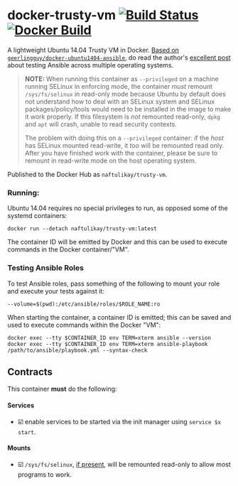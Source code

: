 # docker-trusty-vm [![Build Status][svg-travis]][travis] [![Docker Build][svg-docker]][docker]

A lightweight Ubuntu 14.04 Trusty VM in Docker. [Based on `geerlingguy/docker-ubuntu1404-ansible`][upstream], do read
the author's [excellent post][post] about testing Ansible across multiple operating systems.

> **NOTE:** When running this container as `--privileged` on a machine running SELinux in enforcing mode, the container
> _must_ remount `/sys/fs/selinux` in read-only mode because Ubuntu by default does not understand how to deal with an
> SELinux system and SELinux packages/policy/tools would need to be installed in the image to make it work properly.
> If this filesystem is _not_ remounted read-only, `dpkg` and `apt` will crash, unable to read security contexts.
>
> The problem with doing this on a `--privileged` container: if the _host_ has SELinux mounted read-write, it _too_ will
> be remounted read only. After you have finished work with the container, please be sure to remount in read-write mode
> on the host operating system.

Published to the Docker Hub as `naftulikay/trusty-vm`.

### Running:

Ubuntu 14.04 requires no special privileges to run, as opposed some of the systemd containers:

```
docker run --detach naftulikay/trusty-vm:latest
```

The container ID will be emitted by Docker and this can be used to execute commands in the Docker container/"VM".

### Testing Ansible Roles

To test Ansible roles, pass something of the following to mount your role and execute your tests against it:

```
--volume=$(pwd):/etc/ansible/roles/$ROLE_NAME:ro
```

When starting the container, a container ID is emitted; this can be saved and used to execute commands within the Docker
"VM":

```
docker exec --tty $CONTAINER_ID env TERM=xterm ansible --version
docker exec --tty $CONTAINER_ID env TERM=xterm ansible-playbook /path/to/ansible/playbook.yml --syntax-check
```

## Contracts

This container **must** do the following:

#### Services

 - :ballot_box_with_check: enable services to be started via the init manager using `service $x start`.

#### Mounts

 - :ballot_box_with_check: `/sys/fs/selinux`, [if present][docker-privileged-selinux], will be remounted read-only to
    allow most programs to work.

 [docker]: https://hub.docker.com/r/naftulikay/trusty-vm/
 [svg-docker]: https://img.shields.io/docker/automated/naftulikay/trusty-vm.svg?maxAge=2592000
 [travis]: https://travis-ci.org/naftulikay/docker-trusty-vm
 [svg-travis]: https://travis-ci.org/naftulikay/docker-trusty-vm.svg?branch=develop
 [post]: https://www.jeffgeerling.com/blog/2016/how-i-test-ansible-configuration-on-7-different-oses-docker
 [upstream]: https://hub.docker.com/r/geerlingguy/docker-ubuntu1404-ansible/
 [docker-privileged-selinux]: https://twitter.com/naftulikay/status/875539799599235072
